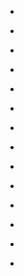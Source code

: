 
- [](/2019/03/eiw4y5k/)

- [](/2019/03/eihx0fw/)

- [](/2019/03/eic9vpr/)

- [](/2019/03/ei9j2v8/)

- [](/2019/01/ee8nje1/)

- [](/2018/11/9yqj5i/)

- [](/2018/10/e7lvm6p/)

- [](/2018/10/e6yp0jq/)

- [](/2018/10/e6yjs2a/)

- [](/2018/10/e6y0rpj/)

- [](/2018/08/e4lwqt4/)

- [](/2018/04/dx4ueko/)

- [](/2018/03/dvwauk6/)

- [](/2018/02/duup4iv/)

